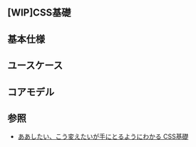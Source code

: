[WIP]CSS基礎
---

## 基本仕様

## ユースケース

## コアモデル

## 参照
+ [ああしたい、こう変えたいが手にとるようにわかる CSS基礎](https://www.amazon.co.jp/%E3%81%82%E3%81%82%E3%81%97%E3%81%9F%E3%81%84%E3%80%81%E3%81%93%E3%81%86%E5%A4%89%E3%81%88%E3%81%9F%E3%81%84%E3%81%8C%E6%89%8B%E3%81%AB%E3%81%A8%E3%82%8B%E3%82%88%E3%81%86%E3%81%AB%E3%82%8F%E3%81%8B%E3%82%8B-CSS%E5%9F%BA%E7%A4%8E-%E8%B5%A4%E9%96%93-%E5%85%AC%E5%A4%AA%E9%83%8E/dp/4844365126?SubscriptionId=AKIAJHIW37ZKUSXUZTHQ&tag=sakuratan05-22&linkCode=xm2&camp=2025&creative=165953&creativeASIN=4844365126)